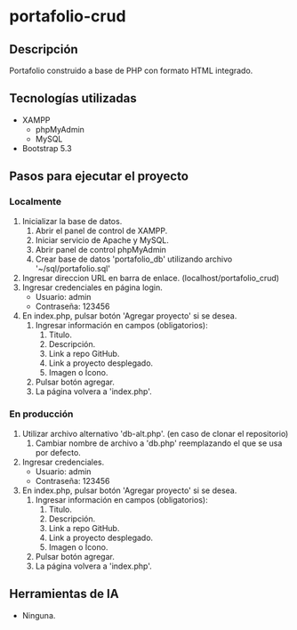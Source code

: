 # portafolio-crud

## Descripción
Portafolio construido a base de PHP con formato HTML integrado.

## Tecnologías utilizadas
- XAMPP
  - phpMyAdmin
  - MySQL
- Bootstrap 5.3

## Pasos para ejecutar el proyecto

### Localmente
1. Inicializar la base de datos.
   1. Abrir el panel de control de XAMPP.
   2. Iniciar servicio de Apache y MySQL.
   3. Abrir panel de control phpMyAdmin
   4. Crear base de datos 'portafolio_db' utilizando archivo '~/sql/portafolio.sql'
2. Ingresar direccion URL en barra de enlace. (localhost/portafolio_crud)
3. Ingresar credenciales en página login.
   - Usuario: admin
   - Contraseña: 123456
4. En index.php, pulsar botón 'Agregar proyecto' si se desea.
   1. Ingresar información en campos (obligatorios):
      1. Titulo.
      2. Descripción.
      3. Link a repo GitHub.
      4. Link a proyecto desplegado.
      5. Imagen o Ícono.
   2. Pulsar botón agregar.
   3. La página volvera a 'index.php'.

### En producción
1. Utilizar archivo alternativo 'db-alt.php'. (en caso de clonar el repositorio)
   1. Cambiar nombre de archivo a 'db.php' reemplazando el que se usa por defecto.
2. Ingresar credenciales.
   - Usuario: admin
   - Contraseña: 123456
3. En index.php, pulsar botón 'Agregar proyecto' si se desea.
   1. Ingresar información en campos (obligatorios):
      1. Titulo.
      2. Descripción.
      3. Link a repo GitHub.
      4. Link a proyecto desplegado.
      5. Imagen o Ícono.
   2. Pulsar botón agregar.
   3. La página volvera a 'index.php'.

## Herramientas de IA
- Ninguna.